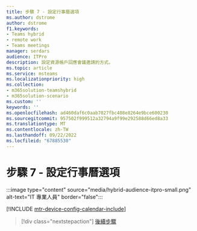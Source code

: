 ```yaml
---
title: 步驟 7 - 設定行事曆選項
ms.author: dstrome
author: dstrome
f1.keywords:
- Teams hybrid
- remote work
- Teams meetings
manager: serdars
audience: ITPro
description: 設定資源帳戶回應會議邀請的方式。
ms.topic: article
ms.service: msteams
ms.localizationpriority: high
ms.collection:
- m365solution-teamshybrid
- m365solution-scenario
ms.custom: ''
keywords: ''
ms.openlocfilehash: ad460daf6c0aab7027fbc408e8264e9bce600230
ms.sourcegitcommit: 957502f999512a32794a9f99e292588d66ed8a33
ms.translationtype: MT
ms.contentlocale: zh-TW
ms.lasthandoff: 09/22/2022
ms.locfileid: "67885530"
---
```

# <a name="step-7---configure-calendar-options"></a>步驟 7 - 設定行事曆選項

:::image type="content" source="media/hybrid-audience-itpro-small.png" alt-text="IT 專業人員" border="false":::

[!INCLUDE [mtr-device-config-calendar-include](includes/mtr-device-config-calendar-include.md)]

> [!div class="nextstepaction"]
> [後續步驟](hybrid-meetings-manage.md)
